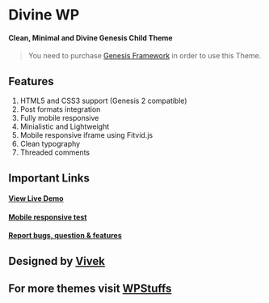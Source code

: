 # Divine WP
#### Clean, Minimal and Divine Genesis Child Theme

> You need to purchase [Genesis Framework](http://www.wpstuffs.com/genesis) in order to use this Theme.

## Features

1. HTML5 and CSS3 support (Genesis 2 compatible)
2. Post formats integration
3. Fully mobile responsive
4. Minialistic and Lightweight
5. Mobile responsive iframe using Fitvid.js
6. Clean typography
7. Threaded comments 

## Important Links
#### [View Live Demo](http://demo.wpstuffs.com/divinewp/)
#### [Mobile responsive test](http://www.studiopress.com/responsive/?demo.wpstuffs.com/divinewp/)
#### [Report bugs, question & features](https://github.com/vividvilla/divinewp/issues)

## Designed by [Vivek](http://vivekr.net)
## For more themes visit [WPStuffs](http://www.wpstuffs.com/)
